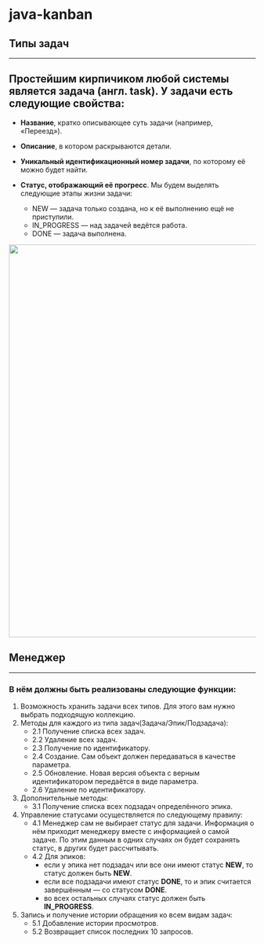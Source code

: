 # java-kanban

## Типы задач

---
Простейшим кирпичиком любой системы является задача (англ. task). У задачи есть следующие свойства:
---

* **Название**, кратко описывающее суть задачи (например, «Переезд»).
* **Описание**, в котором раскрываются детали.
* **Уникальный идентификационный номер задачи**, по которому её можно будет найти.
* **Статус, отображающий её прогресс**. Мы будем выделять следующие этапы жизни задачи:

    -    NEW — задача только создана, но к её выполнению ещё не приступили.
    -    IN_PROGRESS — над задачей ведётся работа.
    -    DONE — задача выполнена.

<img src="https://pictures.s3.yandex.net/resources/Untitled_25_1639469823.png" width="800">

## Менеджер 

---

### В нём должны быть реализованы следующие функции:


1. Возможность хранить задачи всех типов. Для этого вам нужно выбрать подходящую коллекцию.
2. Методы для каждого из типа задач(Задача/Эпик/Подзадача):
   - 2.1 Получение списка всех задач.
   - 2.2 Удаление всех задач.
   - 2.3 Получение по идентификатору.
   - 2.4 Создание. Сам объект должен передаваться в качестве параметра.
   - 2.5 Обновление. Новая версия объекта с верным идентификатором передаётся в виде параметра.
   - 2.6 Удаление по идентификатору.
3. Дополнительные методы:
   - 3.1 Получение списка всех подзадач определённого эпика.
4. Управление статусами осуществляется по следующему правилу:
   - 4.1 Менеджер сам не выбирает статус для задачи. Информация о нём приходит менеджеру вместе с информацией о самой задаче. По этим данным в одних случаях он будет сохранять статус, в других будет рассчитывать.
   - 4.2 Для эпиков:
     * если у эпика нет подзадач или все они имеют статус **NEW**, то статус должен быть **NEW**.
     * если все подзадачи имеют статус **DONE**, то и эпик считается завершённым — со статусом **DONE**.
     * во всех остальных случаях статус должен быть **IN_PROGRESS**.
5. Запись и получение истории обращения ко всем видам задач:
   - 5.1 Добавление истории просмотров.
   - 5.2 Возвращает список последних 10 запросов.